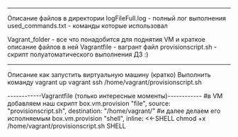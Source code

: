 ------------------------------------------------------------
Описание файлов в директории
logFileFull.log - полный лог выполнения
used_commands.txt - команды которые использовал

Vagrant_folder - все что понадобится для поднятия VM и краткое описание файлов в ней
Vagrantfile - вагрант файл
provisionscript.sh - скрипт полуатоматического выполнения ДЗ :)

------------------------------------------------------------
Описание как запустить виртуальную машину (кратко)
Выполнить команду
vagrant up
vagrant ssh
 /home/vagrant/provisionscript.sh

------------Vagrantfile (только интересные моменты)------------
#в VM добавляем наш скрипт
box.vm.provision "file", source: "provisionscript.sh", destination: "/home/vagrant/"
#и далее делаем его исполняемым
box.vm.provision "shell", inline: <<-SHELL
  chmod +x /home/vagrant/provisionscript.sh
SHELL
